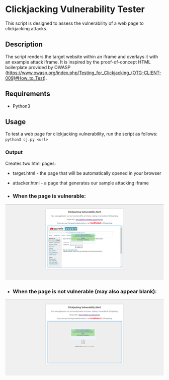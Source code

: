 # Clickjacking Vulnerability Tester

This script is designed to assess the vulnerability of a web page to clickjacking attacks.

## Description
The script renders the target website within an iframe and overlays it with an example attack iframe. It is inspired by the proof-of-concept HTML boilerplate provided by OWASP (https://www.owasp.org/index.php/Testing_for_Clickjacking_(OTG-CLIENT-009)#How_to_Test).

## Requirements
- Python3

## Usage
To test a web page for clickjacking vulnerability, run the script as follows:
`python3 cj.py <url>`

### Output
Creates two html pages: 
* target.html - the page that will be automatically opened in your browser
* attacker.html - a page that generates our sample attacking iframe

* ### When the page is vulnerable:
![VULNERABLE](cj.png)

* ### When the page is not vulnerable (may also appear blank):
![NOT_VULNERABLE](notcj.png)
